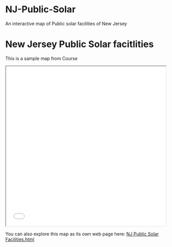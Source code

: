 # NJ-Public-Solar
An interactive map of Public solar facilities of New Jersey
<!DOCTYPE html>
<html lang="en">
<meta charset="UTF-8">
<title>Page Title</title>
<meta name="viewport" content="width=device-width,initial-scale=1">
<link rel="stylesheet" href="">
<style>
</style>
<script src=""></script>
<body>

<h1>New Jersey Public Solar facitlities</h1>

This is a sample map from Course<br/>

<iframe src='nj_public_solar.html' width = '500' height = '500'></iframe><br/>

You can also explore this map as its own web page here:
<a href="nj_public_solar.html">NJ Public Solar Facilities.html</a>
</body>
</html>
